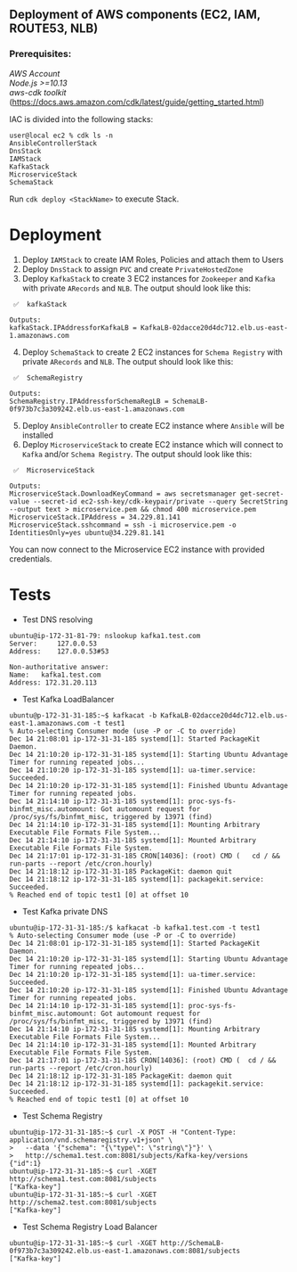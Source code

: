## Deployment of AWS components (EC2, IAM, ROUTE53, NLB)

### Prerequisites: </br>
*AWS Account* </br>
*Node.js >=10.13* </br>
*aws-cdk toolkit* (https://docs.aws.amazon.com/cdk/latest/guide/getting_started.html)

IAC is divided into the following stacks:

```
user@local ec2 % cdk ls -n
AnsibleControllerStack
DnsStack
IAMStack
KafkaStack
MicroserviceStack
SchemaStack
```
Run `cdk deploy <StackName>` to execute Stack.

# Deployment

1. Deploy `IAMStack` to create IAM Roles, Policies and attach them to Users
2. Deploy `DnsStack` to assign `PVC` and create `PrivateHostedZone`
3. Deploy `KafkaStack` to create 3 EC2 instances for `Zookeeper` and `Kafka` with private `ARecords` and `NLB`. The output should look like this:
```
 ✅  kafkaStack

Outputs:
kafkaStack.IPAddressforKafkaLB = KafkaLB-02dacce20d4dc712.elb.us-east-1.amazonaws.com
```
4. Deploy `SchemaStack` to create 2 EC2 instances for `Schema Registry` with private `ARecords` and `NLB`. The output should look like this:
```
 ✅  SchemaRegistry

Outputs:
SchemaRegistry.IPAddressforSchemaRegLB = SchemaLB-0f973b7c3a309242.elb.us-east-1.amazonaws.com
```
5. Deploy `AnsibleController` to create EC2 instance where `Ansible` will be installed
6. Deploy `MicroserviceStack` to create EC2 instance which will connect to `Kafka` and/or `Schema Registry`. The output should look like this:
```
 ✅  MicroserviceStack

Outputs:
MicroserviceStack.DownloadKeyCommand = aws secretsmanager get-secret-value --secret-id ec2-ssh-key/cdk-keypair/private --query SecretString --output text > microservice.pem && chmod 400 microservice.pem
MicroserviceStack.IPAddress = 34.229.81.141
MicroserviceStack.sshcommand = ssh -i microservice.pem -o IdentitiesOnly=yes ubuntu@34.229.81.141
```

You can now connect to the Microservice EC2 instance with provided credentials.

# Tests

* Test DNS resolving
```
ubuntu@ip-172-31-81-79: nslookup kafka1.test.com
Server:		127.0.0.53
Address:	127.0.0.53#53

Non-authoritative answer:
Name:	kafka1.test.com
Address: 172.31.20.113
```

* Test Kafka LoadBalancer 
```
ubuntu@p-172-31-31-185:~$ kafkacat -b KafkaLB-02dacce20d4dc712.elb.us-east-1.amazonaws.com -t test1
% Auto-selecting Consumer mode (use -P or -C to override)
Dec 14 21:08:01 ip-172-31-31-185 systemd[1]: Started PackageKit Daemon.
Dec 14 21:10:20 ip-172-31-31-185 systemd[1]: Starting Ubuntu Advantage Timer for running repeated jobs...
Dec 14 21:10:20 ip-172-31-31-185 systemd[1]: ua-timer.service: Succeeded.
Dec 14 21:10:20 ip-172-31-31-185 systemd[1]: Finished Ubuntu Advantage Timer for running repeated jobs.
Dec 14 21:14:10 ip-172-31-31-185 systemd[1]: proc-sys-fs-binfmt_misc.automount: Got automount request for /proc/sys/fs/binfmt_misc, triggered by 13971 (find)
Dec 14 21:14:10 ip-172-31-31-185 systemd[1]: Mounting Arbitrary Executable File Formats File System...
Dec 14 21:14:10 ip-172-31-31-185 systemd[1]: Mounted Arbitrary Executable File Formats File System.
Dec 14 21:17:01 ip-172-31-31-185 CRON[14036]: (root) CMD (   cd / && run-parts --report /etc/cron.hourly)
Dec 14 21:18:12 ip-172-31-31-185 PackageKit: daemon quit
Dec 14 21:18:12 ip-172-31-31-185 systemd[1]: packagekit.service: Succeeded.
% Reached end of topic test1 [0] at offset 10
```

* Test Kafka private DNS 
```
ubuntu@ip-172-31-31-185:/$ kafkacat -b kafka1.test.com -t test1
% Auto-selecting Consumer mode (use -P or -C to override)
Dec 14 21:08:01 ip-172-31-31-185 systemd[1]: Started PackageKit Daemon.
Dec 14 21:10:20 ip-172-31-31-185 systemd[1]: Starting Ubuntu Advantage Timer for running repeated jobs...
Dec 14 21:10:20 ip-172-31-31-185 systemd[1]: ua-timer.service: Succeeded.
Dec 14 21:10:20 ip-172-31-31-185 systemd[1]: Finished Ubuntu Advantage Timer for running repeated jobs.
Dec 14 21:14:10 ip-172-31-31-185 systemd[1]: proc-sys-fs-binfmt_misc.automount: Got automount request for /proc/sys/fs/binfmt_misc, triggered by 13971 (find)
Dec 14 21:14:10 ip-172-31-31-185 systemd[1]: Mounting Arbitrary Executable File Formats File System...
Dec 14 21:14:10 ip-172-31-31-185 systemd[1]: Mounted Arbitrary Executable File Formats File System.
Dec 14 21:17:01 ip-172-31-31-185 CRON[14036]: (root) CMD (  cd / && run-parts --report /etc/cron.hourly)
Dec 14 21:18:12 ip-172-31-31-185 PackageKit: daemon quit
Dec 14 21:18:12 ip-172-31-31-185 systemd[1]: packagekit.service: Succeeded.
% Reached end of topic test1 [0] at offset 10
```

* Test Schema Registry
```
ubuntu@ip-172-31-31-185:~$ curl -X POST -H "Content-Type: application/vnd.schemaregistry.v1+json" \
>   --data '{"schema": "{\"type\": \"string\"}"}' \
>   http://schema1.test.com:8081/subjects/Kafka-key/versions
{"id":1}
ubuntu@ip-172-31-31-185:~$ curl -XGET http://schema1.test.com:8081/subjects
["Kafka-key"]
ubuntu@ip-172-31-31-185:~$ curl -XGET http://schema2.test.com:8081/subjects
["Kafka-key"]
```

* Test Schema Registry Load Balancer
```
ubuntu@ip-172-31-31-185:~$ curl -XGET http://SchemaLB-0f973b7c3a309242.elb.us-east-1.amazonaws.com:8081/subjects
["Kafka-key"]
```